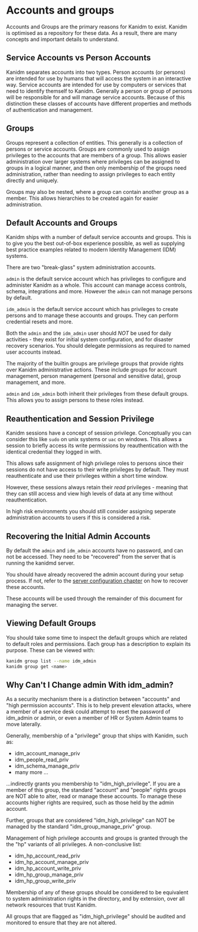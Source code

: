 # Accounts and groups

Accounts and Groups are the primary reasons for Kanidm to exist. Kanidm is optimised as a repository
for these data. As a result, there are many concepts and important details to understand.

## Service Accounts vs Person Accounts

Kanidm separates accounts into two types. Person accounts (or persons) are intended for use by
humans that will access the system in an interactive way. Service accounts are intended for use by
computers or services that need to identify themself to Kanidm. Generally a person or group of
persons will be responsible for and will manage service accounts. Because of this distinction these
classes of accounts have different properties and methods of authentication and management.

## Groups

Groups represent a collection of entities. This generally is a collection of persons or service
accounts. Groups are commonly used to assign privileges to the accounts that are members of a group.
This allows easier administration over larger systems where privileges can be assigned to groups in
a logical manner, and then only membership of the groups need administration, rather than needing to
assign privileges to each entity directly and uniquely.

Groups may also be nested, where a group can contain another group as a member. This allows
hierarchies to be created again for easier administration.

## Default Accounts and Groups

Kanidm ships with a number of default service accounts and groups. This is to give you the best
out-of-box experience possible, as well as supplying best practice examples related to modern
Identity Management (IDM) systems.

There are two "break-glass" system administration accounts.

`admin` is the default service account which has privileges to configure and administer Kanidm as a
whole. This account can manage access controls, schema, integrations and more. However the `admin`
can not manage persons by default.

`idm_admin` is the default service account which has privileges to create persons and to manage
these accounts and groups. They can perform credential resets and more.

Both the `admin` and the `idm_admin` user should _NOT_ be used for daily activities - they exist for
initial system configuration, and for disaster recovery scenarios. You should delegate permissions
as required to named user accounts instead.

The majority of the builtin groups are privilege groups that provide rights over Kanidm
administrative actions. These include groups for account management, person management (personal and
sensitive data), group management, and more.

`admin` and `idm_admin` both inherit their privileges from these default groups. This allows you to
assign persons to these roles instead.

## Reauthentication and Session Privilege

Kanidm sessions have a concept of session privilege. Conceptually you can consider this like `sudo`
on unix systems or `uac` on windows. This allows a session to briefly access its write permissions
by reauthentication with the identical credential they logged in with.

This allows safe assignment of high privilege roles to persons since their sessions do not have
access to their write privileges by default. They must reauthenticate and use their privileges
within a short time window.

However, these sessions always retain their _read_ privileges - meaning that they can still access
and view high levels of data at any time without reauthentication.

In high risk environments you should still consider assigning seperate administration accounts to
users if this is considered a risk.

## Recovering the Initial Admin Accounts

By default the `admin` and `idm_admin` accounts have no password, and can not be accessed. They need
to be "recovered" from the server that is running the kanidmd server.

You should have already recovered the admin account during your setup process. If not, refer to the
[server configuration chapter](server_configuration.md#default-admin-account) on how to recover
these accounts.

These accounts will be used through the remainder of this document for managing the server.

## Viewing Default Groups

You should take some time to inspect the default groups which are related to default roles and
permissions. Each group has a description to explain its purpose. These can be viewed with:

```bash
kanidm group list --name idm_admin
kanidm group get <name>
```

## Why Can't I Change admin With idm\_admin?

As a security mechanism there is a distinction between "accounts" and "high permission accounts".
This is to help prevent elevation attacks, where a member of a service desk could attempt to reset
the password of idm\_admin or admin, or even a member of HR or System Admin teams to move laterally.

Generally, membership of a "privilege" group that ships with Kanidm, such as:

- idm\_account\_manage\_priv
- idm\_people\_read\_priv
- idm\_schema\_manage\_priv
- many more ...

...indirectly grants you membership to "idm\_high\_privilege". If you are a member of this group,
the standard "account" and "people" rights groups are NOT able to alter, read or manage these
accounts. To manage these accounts higher rights are required, such as those held by the admin
account.

Further, groups that are considered "idm\_high\_privilege" can NOT be managed by the standard
"idm\_group\_manage\_priv" group.

Management of high privilege accounts and groups is granted through the the "hp" variants of all
privileges. A non-conclusive list:

- idm\_hp\_account\_read\_priv
- idm\_hp\_account\_manage\_priv
- idm\_hp\_account\_write\_priv
- idm\_hp\_group\_manage\_priv
- idm\_hp\_group\_write\_priv

Membership of any of these groups should be considered to be equivalent to system administration
rights in the directory, and by extension, over all network resources that trust Kanidm.

All groups that are flagged as "idm\_high\_privilege" should be audited and monitored to ensure that
they are not altered.
